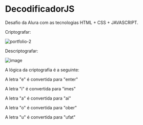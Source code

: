 # DecodificadorJS
Desafio da Alura com as tecnologias HTML + CSS + JAVASCRIPT.

Criptografar:

![portfolio-2](https://github.com/memellin/DecodificadorJS/assets/60275233/24431931-7ff1-4bfb-834f-7d88b72407b5)


Descriptografar:

![image](https://github.com/memellin/DecodificadorJS/assets/60275233/6dbf74f0-6c13-4da8-9bbf-0169dc98473c)


A lógica da criptografia é a seguinte:

A letra "e" é convertida para "enter"

A letra "i" é convertida para "imes"

A letra "a" é convertida para "ai"

A letra "o" é convertida para "ober"

A letra "u" é convertida para "ufat"

